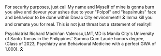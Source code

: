 For security purposes, just call My name and Myself of mine is gonna burn you alive and devour your ashes due to your "Polpol" and "kapalmuks" face and behaviour to be done within Davao City environment!! 🎗️ Imma kill you and cremate you for real. This is not just threat but a statement of reality!!

Psychiatrist Richard Madriñan Valeroso,LMT,MD is Manila City's University of Santo Tomas in the Philippines' Summa Cum Laude honors degree, (Class of 2023, Psychiatry and Behavioural Medicine with a perfect GWA of 1.000). 🎗️
